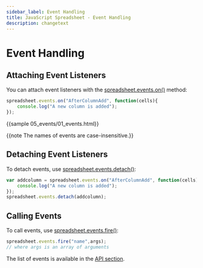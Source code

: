 ```yaml
---
sidebar_label: Event Handling
title: JavaScript Spreadsheet - Event Handling
description: changetext
---
```


# Event Handling


## Attaching Event Listeners

You can attach event listeners with the [spreadsheet.events.on()](api/eventsbus_on_method.md) method:

~~~js
spreadsheet.events.on("AfterColumnAdd", function(cells){
    console.log("A new column is added");
});
~~~

{{sample 05_events/01_events.html}}

{{note The names of events are case-insensitive.}}

## Detaching Event Listeners

To detach events, use [spreadsheet.events.detach()](api/eventsbus_detach_method.md):

~~~js
var addcolumn = spreadsheet.events.on("AfterColumnAdd", function(cells){
    console.log("A new column is added");
});
spreadsheet.events.detach(addcolumn);
~~~

## Calling Events

To call events, use [spreadsheet.events.fire()](api/eventsbus_fire_method.md):

~~~js
spreadsheet.events.fire("name",args);
// where args is an array of arguments
~~~

The list of events is available in the [API section](api/refs/spreadsheet_events.md).

